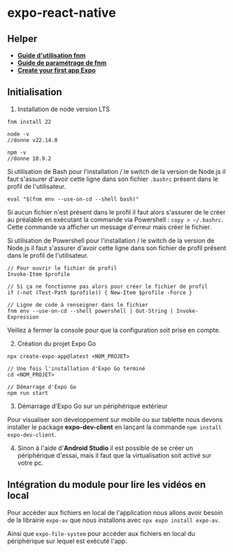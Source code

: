 # expo-react-native

## Helper

* [**Guide d'utilisation fnm**](https://www.freecodecamp.org/news/fnm-fast-node-manager/)
* [**Guide de paramétrage de fnm**](https://github.com/Schniz/fnm#shell-setup)
* [**Create your first app Expo**](https://docs.expo.dev/tutorial/create-your-first-app/)

## Initialisation

1. Installation de node version LTS
```
fnm install 22

node -v
//donne v22.14.0

npm -v
//donne 10.9.2
```

Si utilisation de Bash pour l'installation / le switch de la version de Node.js il faut s'assurer d'avoir cette
ligne dans son fichier `.bashrc` présent dans le profil de l'utilisateur.
```
eval "$(fnm env --use-on-cd --shell bash)"
```

Si aucun fichier n'est présent dans le profil il faut alors s'assurer de le créer au préalable en exécutant la commande via
Powershell : `copy > ~/.bashrc`.
Cette commande va afficher un message d'erreur mais créer le fichier.

Si utilisation de Powershell pour l'installation / le switch de la version de Node.js il faut s'assurer d'avoir cette
ligne dans son fichier de profil présent dans le profil de l'utilisateur.

```
// Pour ouvrir le fichier de profil
Invoke-Item $profile

// Si ça ne fonctionne pas alors pour créer le fichier de profil
if (-not (Test-Path $profile)) { New-Item $profile -Force }

// Ligne de code à renseigner dans le fichier
fnm env --use-on-cd --shell powershell | Out-String | Invoke-Expression
```

Veillez à fermer la console pour que la configuration soit prise en compte.

2. Création du projet Expo Go

```
npx create-expo-app@latest <NOM_PROJET>

// Une fois l'installation d'Expo Go terminé
cd <NOM_PROJET>

// Démarrage d'Expo Go
npm run start
```

3. Démarrage d'Expo Go sur un périphérique extérieur

Pour visualiser son développement sur mobile ou sur tablette nous devons installer le package **expo-dev-client** en lançant
la commande `npm install expo-dev-client`.

4. Sinon à l'aide d'**Android Studio** il est possible de se créer un périphérique d'essai, mais il faut que la
virtualisation soit activé sur votre pc.

## Intégration du module pour lire les vidéos en local

Pour accéder aux fichiers en local de l'application nous allons avoir besoin de la librairie `expo-av` que nous installons
avec `npx expo install expo-av`.

Ainsi que `expo-file-system` pour accéder aux fichiers en local du périphérique sur lequel est exécuté l'app.
